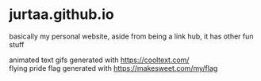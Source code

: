 # jurtaa.github.io
basically my personal website, aside from being a link hub, it has other fun stuff

animated text gifs generated with https://cooltext.com/<br>flying pride flag generated with https://makesweet.com/my/flag

